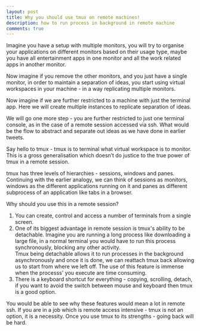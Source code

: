 ```yaml
---
layout: post
title: Why you should use tmux on remote machines!
description: how to run process in background in remote machine
comments: true
---
```


Imagine you have a setup with multiple monitors, you will try to organise your applications on different monitors based on their usage type, maybe you have all entertainment apps in one monitor and all the work related apps in another monitor.

Now imagine if you remove the other monitors, and you just have a single monitor, in order to maintain a separation of ideas, you start using virtual workspaces in your machine - in a way replicating multiple monitors.

Now imagine if we are further restricted to a machine with just the terminal app. Here we will create multiple instances to replicate separation of ideas.

We will go one more step - you are further restricted to just one terminal console, as in the case of a remote session accessed via ssh. What would be the flow to abstract and separate out ideas as we have done in earlier tweets.

Say hello to tmux - tmux is to terminal what virtual workspace is to monitor. This is a gross generalisation which doesn’t do justice to the true power of tmux in a remote session.

tmux has three levels of hierarchies - sessions, windows and panes. Continuing with the earlier analogy, we can think of sessions as monitors, windows as the different applications running on it and panes as different subprocess of an application like tabs in a browser.

Why should you use this in a remote session?
1. You can create, control and access a number of terminals from a single screen.
2. One of its biggest advantage in remote session is tmux's ability to be detachable. Imagine you are running a long process like downloading a large file, in a normal terminal you would have to run this process synchronously, blocking any other activity.  
Tmux being detachable allows it to run processes in the background asynchronously and once it is done, we can reattach tmux back allowing us to start from where we left off. The use of this feature is immense when the processs' you execute are time consuming.
3. There is a keyboard shortcut for everything - copying, scrolling, detach, if you want to avoid the switch between mouse and keyboard then tmux is a good option.

You would be able to see why these features would mean a lot in remote ssh. If you are in a job which is remote access intensive - tmux is not an option, it is a necessity. Once you use tmux to its strengths - going back will be hard.